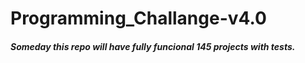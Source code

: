 # Programming_Challange-v4.0
##### Someday this repo will have fully funcional 145 projects with tests.
